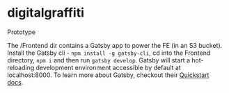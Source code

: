 # digitalgraffiti
Prototype

The /Frontend dir contains a Gatsby app to power the FE (in an S3 bucket). Install the Gatsby cli - `npm install -g gatsby-cli`, cd into the Frontend directory, `npm i` and then run `gatsby develop`. Gatsby will start a hot-reloading development environment accessible by default at localhost:8000. To learn more about Gatsby, checkout their [Quickstart docs](https://www.gatsbyjs.org/docs/quick-start/).



